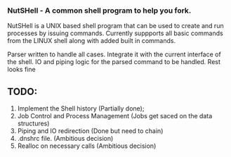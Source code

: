 ### NutSHell - A common shell program to help you fork. 

NutSHell is a UNIX based shell program that can be used to create and run processes by issuing commands.
Currently suppports all basic commands from the LINUX shell along with added built in commands.

Parser written to handle all cases. Integrate it with the current interface of the shell. IO and piping logic for the parsed command to be handled. Rest looks fine


## TODO:
1. Implement the Shell history (Partially done);
2. Job Control and Process Management (Jobs get saced on the data structures)
3. Piping and IO redirection (Done but need to chain)
4. .dnshrc file. (Ambitious decision)
5. Realloc on necessary calls (Ambitious decision)

